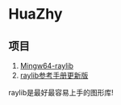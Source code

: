 # HuaZhy
## 项目
1. [Mingw64-raylib](https://github.com/zhanghongyi16/mingw-raylib)  
2. [raylib参考手册更新版](https://github.com/zhanghongyi16/raylib_cheatsheet_chinese_plus)

raylib是最好最容易上手的图形库!




